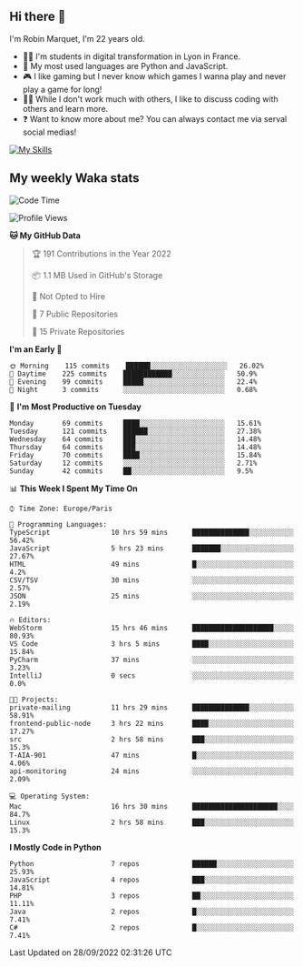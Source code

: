 ## Hi there 👋

I'm Robin Marquet, I'm 22 years old.

- 👨‍💻 I'm students in digital transformation in Lyon in France.
- 🌱 My most used languages are Python and JavaScript.
- 🎮 I like gaming but I never know which games I wanna play and never play a game for long!
- 👯‍♀️ While I don't work much with others, I like to discuss coding with others and learn more.
- ❓ Want to know more about me? You can always contact me via serval social medias!

[![My Skills](https://skillicons.dev/icons?i=js,html,css,docker,express,figma,firebase,graphql,mongodb,mysql,nodejs,py,react,ts,vue)](https://skillicons.dev)

## My weekly Waka stats

<!--START_SECTION:waka-->
![Code Time](http://img.shields.io/badge/Code%20Time-2%2C244%20hrs%2033%20mins-blue)

![Profile Views](http://img.shields.io/badge/Profile%20Views-0-blue)

**🐱 My GitHub Data** 

> 🏆 191 Contributions in the Year 2022
 > 
> 📦 1.1 MB Used in GitHub's Storage 
 > 
> 🚫 Not Opted to Hire
 > 
> 📜 7 Public Repositories 
 > 
> 🔑 15 Private Repositories  
 > 
**I'm an Early 🐤** 

```text
🌞 Morning    115 commits    ██████░░░░░░░░░░░░░░░░░░░   26.02% 
🌆 Daytime    225 commits    ████████████░░░░░░░░░░░░░   50.9% 
🌃 Evening    99 commits     █████░░░░░░░░░░░░░░░░░░░░   22.4% 
🌙 Night      3 commits      ░░░░░░░░░░░░░░░░░░░░░░░░░   0.68%

```
📅 **I'm Most Productive on Tuesday** 

```text
Monday       69 commits     ████░░░░░░░░░░░░░░░░░░░░░   15.61% 
Tuesday      121 commits    ██████░░░░░░░░░░░░░░░░░░░   27.38% 
Wednesday    64 commits     ███░░░░░░░░░░░░░░░░░░░░░░   14.48% 
Thursday     64 commits     ███░░░░░░░░░░░░░░░░░░░░░░   14.48% 
Friday       70 commits     ████░░░░░░░░░░░░░░░░░░░░░   15.84% 
Saturday     12 commits     ░░░░░░░░░░░░░░░░░░░░░░░░░   2.71% 
Sunday       42 commits     ██░░░░░░░░░░░░░░░░░░░░░░░   9.5%

```


📊 **This Week I Spent My Time On** 

```text
⌚︎ Time Zone: Europe/Paris

💬 Programming Languages: 
TypeScript               10 hrs 59 mins      ██████████████░░░░░░░░░░░   56.42% 
JavaScript               5 hrs 23 mins       ███████░░░░░░░░░░░░░░░░░░   27.67% 
HTML                     49 mins             █░░░░░░░░░░░░░░░░░░░░░░░░   4.2% 
CSV/TSV                  30 mins             ░░░░░░░░░░░░░░░░░░░░░░░░░   2.57% 
JSON                     25 mins             ░░░░░░░░░░░░░░░░░░░░░░░░░   2.19%

🔥 Editors: 
WebStorm                 15 hrs 46 mins      ████████████████████░░░░░   80.93% 
VS Code                  3 hrs 5 mins        ████░░░░░░░░░░░░░░░░░░░░░   15.84% 
PyCharm                  37 mins             ░░░░░░░░░░░░░░░░░░░░░░░░░   3.23% 
IntelliJ                 0 secs              ░░░░░░░░░░░░░░░░░░░░░░░░░   0.0%

🐱‍💻 Projects: 
private-mailing          11 hrs 29 mins      ██████████████░░░░░░░░░░░   58.91% 
frontend-public-node     3 hrs 22 mins       ████░░░░░░░░░░░░░░░░░░░░░   17.27% 
src                      2 hrs 58 mins       ███░░░░░░░░░░░░░░░░░░░░░░   15.3% 
T-AIA-901                47 mins             █░░░░░░░░░░░░░░░░░░░░░░░░   4.06% 
api-monitoring           24 mins             ░░░░░░░░░░░░░░░░░░░░░░░░░   2.09%

💻 Operating System: 
Mac                      16 hrs 30 mins      █████████████████████░░░░   84.7% 
Linux                    2 hrs 58 mins       ███░░░░░░░░░░░░░░░░░░░░░░   15.3%

```

**I Mostly Code in Python** 

```text
Python                   7 repos             ██████░░░░░░░░░░░░░░░░░░░   25.93% 
JavaScript               4 repos             ███░░░░░░░░░░░░░░░░░░░░░░   14.81% 
PHP                      3 repos             ██░░░░░░░░░░░░░░░░░░░░░░░   11.11% 
Java                     2 repos             █░░░░░░░░░░░░░░░░░░░░░░░░   7.41% 
C#                       2 repos             █░░░░░░░░░░░░░░░░░░░░░░░░   7.41%

```



 Last Updated on 28/09/2022 02:31:26 UTC
<!--END_SECTION:waka-->
